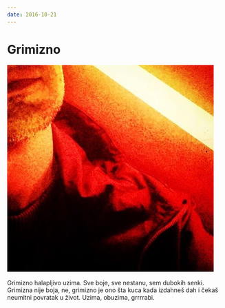```yaml
---
date: 2016-10-21
---
```


# Grimizno

![](grimizno.jpg)

Grimizno halapljivo uzima. Sve boje, sve nestanu, sem dubokih senki. Grimizna nije boja, ne, grimizno je ono šta kuca kada izdahneš dah i čekaš neumitni povratak u život. Uzima, obuzima, grrrrabi.
